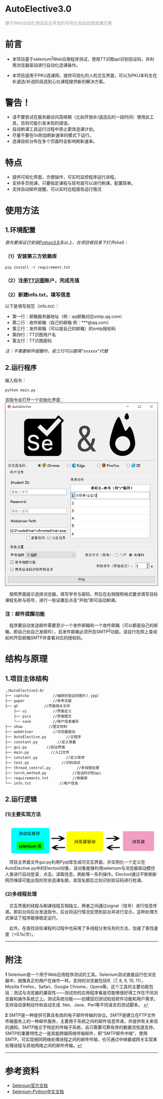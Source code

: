 # AutoElective3.0

<font color=#999AAA >基于Web自动化测试自主开发的可视化自动监控选课应用
</font>

 

# 前言

* 本项目基于selenium<sup id="a1">[1](#f1)</sup>Web应用程序测试，使用TT识图api识别验证码，并利用浏览器驱动进行自动化选课操作。

* 本项目适用于PKU选课网，提供可视化的人机交互界面，可以为PKU本科生在补退选/补选阶段选到心仪课程提供新的解决方案。


# **警告！**

* 请不要尝试在服务器访问高峰期（比如开放补/退选后的一段时间）使用此工具，否则可能引发未知的错误。
* 自动刷课工具运行过程中禁止更改选课计划。
* 尽量不要在0s附加刷新速率的模式下运行。
* 选课目标分布在多个页面时会影响刷新速率。


# 特点
* 提供可视化界面，方便操作，可实时监控程序运行进程。
* 支持多页抢课，只要指定课程与班号就可以进行刷课，配置简单。
* 支持自动邮件提醒，可以实时远程报告运行情况


# 使用方法

## 1.环境配置
*首先要保证已安装[Python3.8](https://www.python.org/)及以上，在项目根目录下打开shell：*

### （1）安装第三方依赖库
```
pip install -r requirement.txt
```

### （2）注册[TT识图](http://www.ttshitu.com/)账户，完成充值
### （2）新建info.txt，填写信息
以下是填写规范（info.txt）：
* 第一行：邮箱服务器地址（例：qq邮箱对应smtp.qq.com）
* 第二行：收件邮箱（自己的邮箱 例：***@qq.com）
* 第三行：发件邮箱（可以是自己的邮箱）的smtp授权码
* 第四行：TT识图用户名
* 第五行：TT识图密码


*注：不需要邮件提醒时，前三行可以都用“xxxxxx”代替*


## 2.运行程序
输入指令：
```
python main.py
```
该指令会打开一个初始化界面：
![img](./show/gui.png)

&emsp;按照界面提示选择浏览器，填写学号与密码，然后在右侧按照格式要求填写目标课程名称与班号，进行一些设置后点击“开始”即可自动刷课。

### 注：邮件提醒功能
&emsp;程序要自动发送邮件需要至少一个发件邮箱和一个收件邮箱（可以都是自己的邮箱，即自己给自己发邮件），且发件邮箱必须开启SMTP<sup id="a2">[2](#f2)</sup>功能。请自行在网上查阅如何开启邮箱SMTP并查看对应的授权码。

# 结构与原理
## 1.项目主体结构
```
./AutoElective3.0/
├── captcha           //捕获的验证码图片(.jpg)
├── paper             //参考文献
├── qt            //界面相关文件
    ├── ui            //界面定义
    ├── pics          //界面图文
    └── save          //用户信息缓存
├── show            //图文材料
├── webdriver         //浏览器驱动
├── AutoElective.py         //主程序
├── constant.py         //定义常量
├── gui.py         //启动界面
├── main.py          //入口文件
├── constant.py             //定义枚举
├── test.py               //识别测试
├── thread_control.py            //多线程处理
├── torch_method.py            //验证码识别api
├── requirements.txt           //依赖库
└── info.txt             //用户信息

```

## 2.运行逻辑

### (1)主要实现方法
![img](./show/structrue.png)
&emsp;项目主界面文件gui.py利用Pyqt库生成可交互界面，并实例化一个定义在AutoElective.py中的Electool对象，该对象能够利用selenium与浏览器驱动模仿人类进行自动登录，点击，读取信息，刷新等一系列操作。Electool通过不断刷新网页嗅探可能出现的空余选课名额，发现名额后立刻识别验证码进行抢课。

### (2)多线程处理
&emsp;交互界面的线程与刷课线程互相独立，两者之间通过signal（信号）进行信息传递。即前台向后台发送指令，后台将运行情况反馈到前台并进行显示。这种处理方式保证了程序能够稳定运行。

&emsp;此外，在查找目标课程的过程中也采用了多线程分发任务的方法，加速了查找速度（<0.1s/次）。






- - -
# 附注

<b id="f1">1</b> Selenium是一个用于Web应用程序测试的工具。Selenium测试直接运行在浏览器中，就像真正的用户在操作一样。支持的浏览器包括IE（7, 8, 9, 10, 11），Mozilla Firefox，Safari，Google Chrome，Opera等。这个工具的主要功能包括：测试与浏览器的兼容性——测试你的应用程序看是否能够很好得工作在不同浏览器和操作系统之上。测试系统功能——创建回归测试检验软件功能和用户需求。支持自动录制动作和自动生成 .Net、Java、Perl等不同语言的测试脚本。 [↩](#a1)


<b id="f2">2</b> SMTP是一种提供可靠且有效的电子邮件传输的协议。SMTP是建立在FTP文件传输服务上的一种邮件服务，主要用于系统之间的邮件信息传递，并提供有关来信的通知。SMTP独立于特定的传输子系统，且只需要可靠有序的数据流信道支持，SMTP的重要特性之一是其能跨越网络传输邮件，即“SMTP邮件中继”。使用SMTP，可实现相同网络处理进程之间的邮件传输，也可通过中继器或网关实现某处理进程与其他网络之间的邮件传输。[↩](#a2)




- - -
# 参考资料
* [Selenium官方文档](https://www.selenium.dev/selenium/docs/api/py/api.html)
* [Selenium-Python中文文档](https://selenium-python-zh.readthedocs.io/en/latest/)
